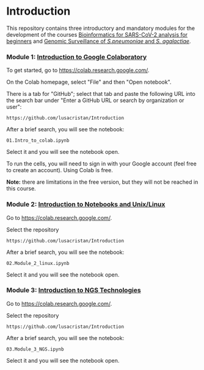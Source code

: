 # Introduction

This repository contains three introductory and mandatory modules for the development of the courses [Bioinformatics for SARS-CoV-2 analysis for beginners](hhttps://github.com/lusacristan/SARS-CoV-2-Course-english) and [Genomic Surveillance of *S.pneumoniae* and *S. agalactiae*](https://github.com/lusacristan/Genomic_surveillance_course_english).

### Module 1: [Introduction to Google Colaboratory](01.Intro_to_colab.ipynb)


To get started, go to https://colab.research.google.com/.

On the Colab homepage, select "File" and then "Open notebook".

There is a tab for "GitHub"; select that tab and paste the following URL into the search bar under "Enter a GitHub URL or search by organization or user":

`https://github.com/lusacristan/Introduction`


After a brief search, you will see the notebook:

`01.Intro_to_colab.ipynb`

Select it and you will see the notebook open.

To run the cells, you will need to sign in with your Google account (feel free to create an account). Using Colab is free. 

**Note:** there are limitations in the free version, but they will not be reached in this course.

### Module 2: [Introduction to Notebooks and Unix/Linux](02.Modulo_2_linux.ipynb)


Go to https://colab.research.google.com/.

Select the repository

`https://github.com/lusacristan/Introduction `

After a brief search, you will see the notebook:

`02.Module_2_linux.ipynb`

Select it and you will see the notebook open.

### Module 3: [Introduction to NGS Technologies](03.Modulo_3_NGS.ipynb)


Go to https://colab.research.google.com/.

Select the repository

`https://github.com/lusacristan/Introduction`

After a brief search, you will see the notebook:

`03.Module_3_NGS.ipynb`

Select it and you will see the notebook open.